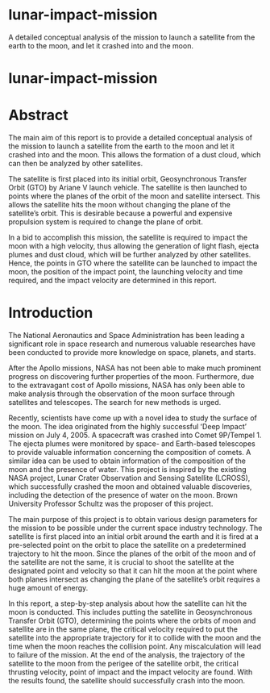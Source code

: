 # lunar-impact-mission
A detailed conceptual analysis of the mission to launch a satellite from the earth to the moon, and let it crashed into and the moon.

# lunar-impact-mission

# Abstract
The main aim of this report is to provide a detailed conceptual analysis of the mission to launch a satellite from the earth to the moon and let it crashed into and the moon. This allows the formation of a dust cloud, which can then be analyzed by other satellites.

The satellite is first placed into its initial orbit, Geosynchronous Transfer Orbit (GTO) by Ariane V launch vehicle. The satellite is then launched to points where the planes of the orbit of the moon and satellite intersect. This allows the satellite hits the moon without changing the plane of the satelliteʼs orbit. This is desirable because a powerful and expensive propulsion system is required to change the plane of orbit.

In a bid to accomplish this mission, the satellite is required to impact the moon with a high velocity, thus allowing the generation of light flash, ejecta plumes and dust cloud, which will be further analyzed by other satellites. Hence, the points in GTO where the satellite can be launched to impact the moon, the position of the impact point, the launching velocity and time required, and the impact velocity are determined in this report.

# Introduction
The National Aeronautics and Space Administration has been leading a significant role in space research and numerous valuable researches have been conducted to provide more knowledge on space, planets, and starts.

After the Apollo missions, NASA has not been able to make much prominent progress on discovering further properties of the moon. Furthermore, due to the extravagant cost of Apollo missions, NASA has only been able to make analysis through the observation of the moon surface through satellites and telescopes. The search for new methods is urged.

Recently, scientists have come up with a novel idea to study the surface of the moon. The idea originated from the highly successful ʻDeep Impactʼ mission on July 4, 2005. A spacecraft was crashed into Comet 9P/Tempel 1. The ejecta plumes were monitored by space- and Earth-based telescopes to provide valuable information concerning the composition of comets. A similar idea can be used to obtain information of the composition of the moon and the presence of water.
This project is inspired by the existing NASA project, Lunar Crater Observation and Sensing Satellite (LCROSS), which successfully crashed the moon and obtained valuable discoveries, including the detection of the presence of water on the moon. Brown University Professor Schultz was the proposer of this project.

The main purpose of this project is to obtain various design parameters for the mission to be possible under the current space industry technology. The satellite is first placed into an initial orbit around the earth and it is fired at a pre-selected point on the orbit to place the satellite on a predetermined trajectory to hit the moon. Since the planes of the orbit of the moon and of the satellite are not the same, it is crucial to shoot the satellite at the designated point and velocity so that it can hit the moon at the point where both planes intersect as changing the plane of the satelliteʼs orbit requires a huge amount of energy.

In this report, a step-by-step analysis about how the satellite can hit the moon is conducted. This includes putting the satellite in Geosynchronous Transfer Orbit (GTO), determining the points where the orbits of moon and satellite are in the same plane, the critical velocity required to put the satellite into the appropriate trajectory for it to collide with the moon and the time when the moon reaches the collision point. Any miscalculation will lead to failure of the mission.
At the end of the analysis, the trajectory of the satellite to the moon from the perigee of the satellite orbit, the critical thrusting velocity, point of impact and the impact velocity are found. With the results found, the satellite should successfully crash into the moon.
